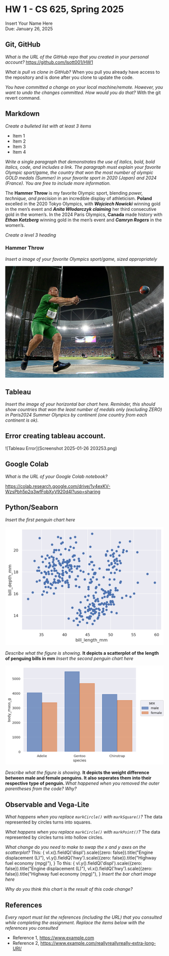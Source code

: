 # HW 1 - CS 625, Spring 2025

Insert Your Name Here  
Due: January 26, 2025

## Git, GitHub

*What is the URL of the GitHub repo that you created in your personal account?*
https://github.com/lsott001/HW1
   
*What is pull vs clone in GitHub?*
When you pull you already have access to the repository and is done after you clone to update the code. 
   
*You have committed a change on your local machine/remote. However, you want to undo the changes committed. How would you do that?*
With the git revert command.

## Markdown

*Create a bulleted list with at least 3 items*

<ul>
  <li>Item 1</li>
  <li>Item 2</li>
  <li>Item 3</li>
  <li>Item 4</li>
</ul>

*Write a single paragraph that demonstrates the use of italics, bold, bold italics, code, and includes a link. The paragraph must explain your favorite Olympic sport/game, the country that won the most number of olympic GOLD medals (Summer) in your favorite sport in 2020 (Japan) and 2024 (France). You are free to include more information.*

The <strong>Hammer Throw</strong> is my favorite Olympic sport, blending <em>power, technique, and precision</em> in an incredible display of athleticism. <strong>Poland</strong> excelled in the 2020 Tokyo Olympics, with <strong><em>Wojciech Nowicki</em></strong> winning gold in the men’s event and <strong><em>Anita Włodarczyk claiming</strong></em> her third consecutive gold in the women’s. In the 2024 Paris Olympics, <strong>Canada</strong> made history with <strong><em>Ethan Katzberg</strong></em> winning gold in the men’s event and <strong><em>Camryn Rogers</strong></em> in the women’s. 

*Create a level 3 heading*

<h3>Hammer Throw</h3>

*Insert a image of your favorite Olympics sport/game, sized appropriately*

![Hammer Thrower](Krisztian-Pars-Hungary-competes-Mens-Hammer-Throw-2016-Olympics-Final-Rio-de-Janeiro-Brazil.webp)

## Tableau

*Insert the image of your horizontal bar chart here. Reminder, this should show countries that won the least number of medals only (excluding ZERO) in Paris2024 Summer Olynpics by continent (one country from each continent is ok).*

<h2>Error creating tableau account. </h2>
![Tableau Error](Screenshot 2025-01-26 203253.png)

## Google Colab

*What is the URL of your Google Colab notebook?*

https://colab.research.google.com/drive/1y4exKV-WzsPbh5p2q3wfFobXyV920d4l?usp=sharing

## Python/Seaborn

*Insert the first penguin chart here*

![First penguin](firstpenguin.png)

*Describe what the figure is showing.*
<strong>It depicts a scatterplot of the length of penguing bills in mm</strong>
*Insert the second penguin chart here*

![second penguin](secondpenguin.png)

*Describe what the figure is showing.*
<strong>It depicts the weight difference between male and female penguins. It also seperates them into their respective type of penguin. </strong>
*What happened when you removed the outer parentheses from the code? Why?*

## Observable and Vega-Lite

*What happens when you replace `markCircle()` with `markSquare()`?*
The data represented by circles turns into squares.

*What happens when you replace `markCircle()` with `markPoint()`?*
The data represented by circles turns into hollow circles.

*What change do you need to make to swap the x and y axes on the scatterplot?*
This:
{ 
vl.x().fieldQ('displ').scale({zero: false}).title("Engine displacement (L)"), 
vl.y().fieldQ('hwy').scale({zero: false}).title("Highway fuel economy (mpg)"),
}
To this:
{
vl.y().fieldQ('displ').scale({zero: false}).title("Engine displacement (L)"), 
vl.x().fieldQ('hwy').scale({zero: false}).title("Highway fuel economy (mpg)"),
}
*Insert the bar chart image here*

*Why do you think this chart is the result of this code change?*

## References

*Every report must list the references (including the URL) that you consulted while completing the assignment. Replace the items below with the references you consulted*

* Reference 1, <https://www.example.com>
* Reference 2, <https://www.example.com/reallyreallyreally-extra-long-URI/>
